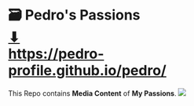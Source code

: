 # 🗃️ Pedro's Passions <br> <a href="https://pedro-profile.github.io/pedro/" target="_blank">⬇</a> <br> <a href="https://pedro-profile.github.io/pedro/" target="_blank">https://pedro-profile.github.io/pedro/</a>
This Repo contains <b>Media Content</b> of <b>My Passions</b>. ![](https://pedro-profile.github.io/assets/JEM7V_WH.webp)
